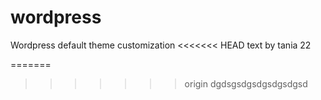 wordpress
=========

Wordpress default theme customization
<<<<<<< HEAD
 text by tania 22
 
=======

 
>>>>>>> origin
dgdsgsdgsdgsdgsdgsd